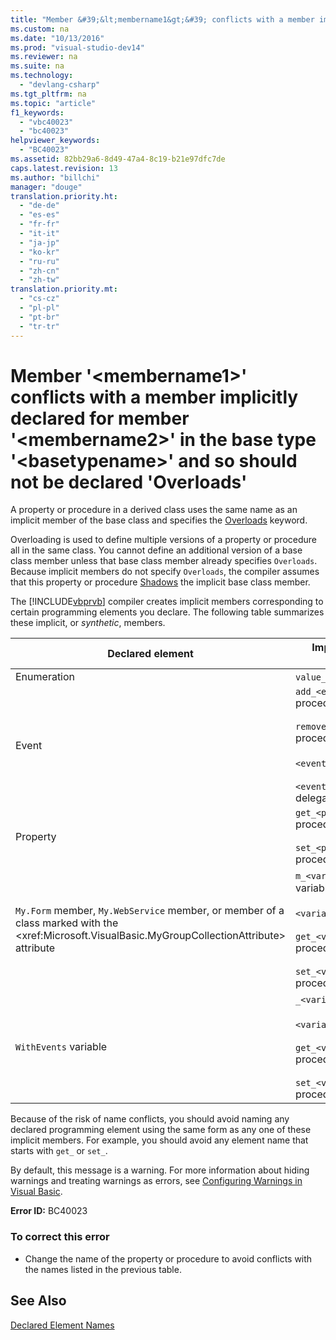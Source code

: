 ```yaml
---
title: "Member &#39;&lt;membername1&gt;&#39; conflicts with a member implicitly declared for member &#39;&lt;membername2&gt;&#39; in the base type &#39;&lt;basetypename&gt;&#39; and so should not be declared &#39;Overloads&#39;"
ms.custom: na
ms.date: "10/13/2016"
ms.prod: "visual-studio-dev14"
ms.reviewer: na
ms.suite: na
ms.technology: 
  - "devlang-csharp"
ms.tgt_pltfrm: na
ms.topic: "article"
f1_keywords: 
  - "vbc40023"
  - "bc40023"
helpviewer_keywords: 
  - "BC40023"
ms.assetid: 82bb29a6-8d49-47a4-8c19-b21e97dfc7de
caps.latest.revision: 13
ms.author: "billchi"
manager: "douge"
translation.priority.ht: 
  - "de-de"
  - "es-es"
  - "fr-fr"
  - "it-it"
  - "ja-jp"
  - "ko-kr"
  - "ru-ru"
  - "zh-cn"
  - "zh-tw"
translation.priority.mt: 
  - "cs-cz"
  - "pl-pl"
  - "pt-br"
  - "tr-tr"
---
```

# Member &#39;&lt;membername1&gt;&#39; conflicts with a member implicitly declared for member &#39;&lt;membername2&gt;&#39; in the base type &#39;&lt;basetypename&gt;&#39; and so should not be declared &#39;Overloads&#39;
A property or procedure in a derived class uses the same name as an implicit member of the base class and specifies the [Overloads](../Topic/Overloads%20\(Visual%20Basic\).md) keyword.  
  
 Overloading is used to define multiple versions of a property or procedure all in the same class. You cannot define an additional version of a base class member unless that base class member already specifies `Overloads`. Because implicit members do not specify `Overloads`, the compiler assumes that this property or procedure [Shadows](../Topic/Shadows%20\(Visual%20Basic\).md) the implicit base class member.  
  
 The [!INCLUDE[vbprvb](../codequality/includes/vbprvb_md.md)] compiler creates implicit members corresponding to certain programming elements you declare. The following table summarizes these implicit, or *synthetic*, members.  
  
|Declared element|Implicitly created members|  
|----------------------|--------------------------------|  
|Enumeration|`value__` member|  
|Event|`add_<eventname>` procedure<br /><br /> `remove_<eventname>` procedure<br /><br /> `<eventname>Event` field<br /><br /> `<eventname>EventHandler` delegate|  
|Property|`get_<propertyname>` procedure<br /><br /> `set_<propertyname>` procedure|  
|`My.Form` member, `My.WebService` member, or member of a class marked with the \<xref:Microsoft.VisualBasic.MyGroupCollectionAttribute> attribute|`m_<variablename>` `Static` variable<br /><br /> `<variablename>` property<br /><br /> `get_<variablename>` procedure<br /><br /> `set_<variablename>` procedure|  
|`WithEvents` variable|`_<variablename>` variable<br /><br /> `<variablename>` property<br /><br /> `get_<variablename>` procedure<br /><br /> `set_<variablename>` procedure|  
  
 Because of the risk of name conflicts, you should avoid naming any declared programming element using the same form as any one of these implicit members. For example, you should avoid any element name that starts with `get_` or `set_`.  
  
 By default, this message is a warning. For more information about hiding warnings and treating warnings as errors, see [Configuring Warnings in Visual Basic](../ide/configuring-warnings-in-visual-basic.md).  
  
 **Error ID:** BC40023  
  
### To correct this error  
  
-   Change the name of the property or procedure to avoid conflicts with the names listed in the previous table.  
  
## See Also  
 [Declared Element Names](../Topic/Declared%20Element%20Names%20\(Visual%20Basic\).md)